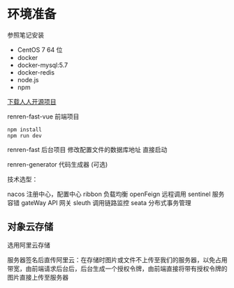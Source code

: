 # 环境准备

参照笔记安装

- CentOS 7 64 位
- docker
- docker-mysql:5.7
- docker-redis
- node.js
- npm

[下载人人开源项目](https://gitee.com/renrenio)

renren-fast-vue 前端项目 
```
npm install
npm run dev
```
renren-fast 后台项目 修改配置文件的数据库地址 直接启动

renren-generator 代码生成器 (可选)

技术选型： 

nacos 注册中心，配置中心
ribbon 负载均衡
openFeign 远程调用
sentinel 服务容错
gateWay API 网关
sleuth 调用链路监控
seata 分布式事务管理


## 对象云存储

选用阿里云存储

服务器签名后直传阿里云：在存储时图片或文件不上传至我们的服务器，以免占用带宽，由前端请求后台后，后台生成一个授权令牌，由前端直接将带有授权令牌的图片直接上传至服务器